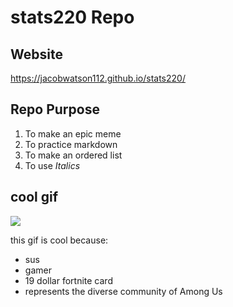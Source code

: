 # stats220 Repo

## Website
https://jacobwatson112.github.io/stats220/

## Repo Purpose
1. To make an epic meme
2. To practice markdown
3. To make an ordered list
4. To use *Italics*

## cool gif

![](https://c.tenor.com/h99LQHUExJIAAAAM/19dollar-fortnite-card-among-us.gif)

this gif is cool because:
* sus
* gamer
* 19 dollar fortnite card
* represents the diverse community of Among Us
